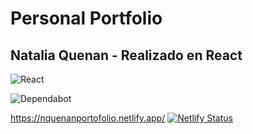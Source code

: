 
# Personal Portfolio 
## Natalia Quenan - Realizado en React
![React](https://img.shields.io/badge/react-%2320232a.svg?style=for-the-badge&logo=react&logoColor=%2361DAFB)

![Dependabot](https://img.shields.io/badge/dependabot-025E8C?style=for-the-badge&logo=dependabot&logoColor=white)




















https://nquenanportofolio.netlify.app/  [![Netlify Status](https://api.netlify.com/api/v1/badges/b2a2d7f6-fe25-4389-acae-aaad59040e44/deploy-status)](https://app.netlify.com/sites/nquenanportofolio/deploys)
